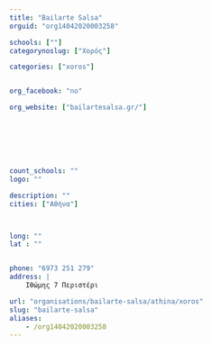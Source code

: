 ```yaml
---
title: "Bailarte Salsa"
orguid: "org14042020003258"

schools: [""]
categorynoslug: ["Χορός"]

categories: ["xoros"]


org_facebook: "no"

org_website: ["bailartesalsa.gr/"]







count_schools: ""
logo: ""

description: ""
cities: ["Αθήνα"]



long: ""
lat : ""


phone: "6973 251 279"
address: |
    Ιθώμης 7 Περιστέρι

url: "organisations/bailarte-salsa/athina/xoros"
slug: "bailarte-salsa"
aliases:
    - /org14042020003258
---
```



